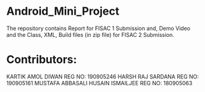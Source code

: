 # Android_Mini_Project

The repository contains Report for FISAC 1 Submission and, Demo Video and the Class, XML, Build files (in zip file) for FISAC 2 Submission.

# Contributors:

KARTIK AMOL DIWAN                 REG NO: 190905246 
HARSH RAJ SARDANA                 REG NO: 190905161 
MUSTAFA ABBASALI HUSAIN ISMAILJEE REG NO: 180905063
